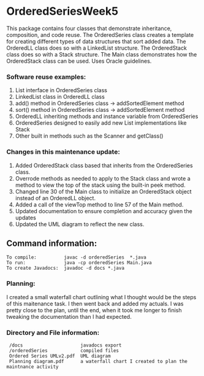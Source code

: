 # OrderedSeriesWeek5
 This package contains four classes that demonstrate inheritance,
 composition, and code reuse. The OrderedSeries class creates a template
 for creating different types of data structures that sort added data.
 The OrderedLL class does so with a LinkedList structure. The OrderedStack class does so with a Stack structure. The Main class
 demonstrates how the OrderedStack class can be used. Uses Oracle guidelines.
 
 ### Software reuse examples:
 1) List interface in OrderedSeries class
 2) LinkedList class in OrderedLL class
 3) add() method in OrderedSeries class -> addSortedElement method
 4) sort() method in OrderedSeries class -> addSortedElement method
 5) OrderedLL inheriting methods and instance variable from OrderedSeries
 6) OrderedSeries designed to easily add new List implementations like Stack
 7) Other built in methods such as the Scanner and getClass()

### Changes in this maintenance update:
1) Added OrderedStack class based that inherits from the OrderedSeries class.
2) Overrode methods as needed to apply to the Stack class and wrote a method to view the top of the stack using the built-in peek method.
3) Changed line 30 of the Main class to initialize an OrderedStack object instead of an OrderedLL object.
4) Added a call of the viewTop method to line 57 of the Main method.
5) Updated documentation to ensure completion and accuracy given the updates
6) Updated the UML diagram to reflect the new class.  
 
 ## Command information:
 ```
To compile:          javac -d orderedSeries  *.java
 To run:              java -cp orderedSeries Main.java
 To create Javadocs:  javadoc -d docs *.java
```

### Planning:
I created a small waterfall chart outlining what I thought would be the steps of this maitenance task. I then went back and added my actuals. I was pretty close to the plan, until the end, when it took me longer to finish tweaking the documentation than I had expected. 

### Directory and File information:
```
 /docs                     javadocs export
 /orderedSeries            compiled files
 Ordered Series UMLv2.pdf  UML diagram
 Planning diagram.pdf      a waterfall chart I created to plan the maintnance activity
```
